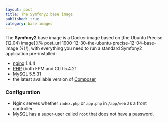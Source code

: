 ```yaml
---
layout: post
title: The Symfony2 base image
published: true
category: base images
---
```


The **Symfony2** base image is a Docker image based on [the Ubuntu Precise (12.04) image]({% post_url 1900-12-30-the-ubuntu-precise-12-04-base-image %}/), with everything you need to run a standard Symfony2 application pre-installed:

* [nginx](http://nginx.org/) 1.4.4
* [PHP](http://php.net/) (both FPM and CLI) 5.4.21
* [MySQL](http://mysql.com/) 5.5.31
* the latest available version of [Composer](http://getcomposer.org/)

### Configuration

* Nginx serves whether `index.php` or `app.php` in `/app/web` as a front controller.
* MySQL has a super-user called `root` that does not have a password.